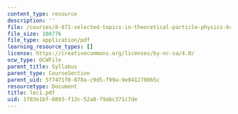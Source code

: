 ```yaml
---
content_type: resource
description: ''
file: /courses/8-871-selected-topics-in-theoretical-particle-physics-branes-and-gauge-theory-dynamics-fall-2004/1f83e1bf0893f13c52a8f9abc371c7de_lec1.pdf
file_size: 108776
file_type: application/pdf
learning_resource_types: []
license: https://creativecommons.org/licenses/by-nc-sa/4.0/
ocw_type: OCWFile
parent_title: Syllabus
parent_type: CourseSection
parent_uid: 5f7471f0-878a-c9d5-f99a-9e041278065c
resourcetype: Document
title: lec1.pdf
uid: 1f83e1bf-0893-f13c-52a8-f9abc371c7de
---
```

